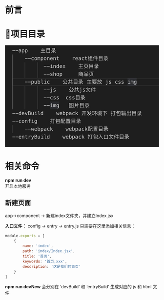 # 前言


# 项目目录

!['tree'](https://raw.githubusercontent.com/wangjx0212/GitImage/master/Image/react-m-pages-tree.jpg )


# 相关命令

**npm run dev**   
开启本地服务

## 新建页面
app->component -> 新建index文件夹，并建立Index.jsx

**入口文件：**
config -> entry -> entry.js
只需要在这里添加相关信息：

```javascript
module.exports = [
    {
        name: 'index',
        path: 'index/Index.jsx',
        title: '首页',
        keywords: '首页,xxx',
        description: '这是我们的首页'
    }
]
```

**npm run devNew**
会分别在 ‘devBuild’ 和 ‘entryBuild’  生成对应的 js 和 html 文件




